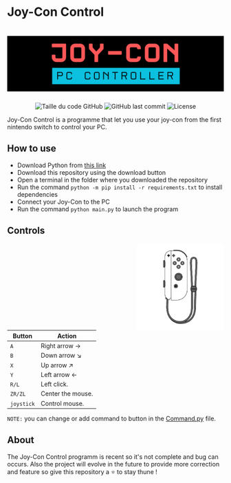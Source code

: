 # Joy-Con Control
# ![Logo.png](photos/Banniere_JoyConControl.png)

<div align=center>
  <img alt="Taille du code GitHub" src="https://img.shields.io/github/languages/code-size/Wanous/Joy-Con_Control?label=taille%20du%20code">
  <img alt="GitHub last commit" src="https://img.shields.io/github/last-commit/Wanous/Joy-Con_Control?logo=github&style=plastic">
  <img alt="License" src="https://img.shields.io/github/license/Wanous/Joy-Con_Control?style=plastic">
</div>

Joy-Con Control is a programme that let you use your joy-con from the first nintendo switch to control your PC. 

## How to use

- Download Python from [this link](https://www.python.org/downloads/)
- Download this repository using the download button
- Open a terminal in the folder where you downloaded the repository
- Run the command `python -m pip install -r requirements.txt` to install dependencies
- Connect your Joy-Con to the PC
- Run the command `python main.py` to launch the program

## Controls
<img alt="Joycon_image" align="right"  height="40%" width="40%" src="photos/joycon.png">

| Button | Action |
| ------ | ------ |
| `A`        | Right arrow →|
| `B`        | Down arrow ↘|
| `X`        | Up arrow ↗|
| `Y`        | Left arrow ←|
|`R/L`       | Left click.|
| `ZR/ZL`    | Center the mouse.|
| `joystick` | Control mouse.|

``NOTE:`` you can change or add command to button in the [Command.py](https://github.com/Wanous/Joy-Con_Control/blob/main/src/Command.py) file.

## About

The Joy-Con Control programm is recent so it's not complete and bug can occurs. 
Also the project will evolve in the future to provide more correction and feature so give this repository a ⭐ to stay thune !
